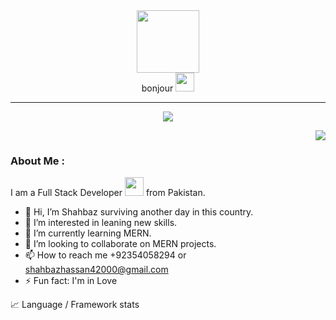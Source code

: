 <center>
<img  src="https://media.giphy.com/media/M9gbBd9nbDrOTu1Mqx/giphy.gif" width="100"/>
<br>
<span>bonjour</span>
<img src="https://media.giphy.com/media/hvRJCLFzcasrR4ia7z/giphy.gif" height="30px" width="30px"/>
</center>

---
<p align="center">
  <a href="https://count.getloli.com/"><img src="https://count.getloli.com/get/@:shahbaz"></a>
</p>
<div align="right">
<img src="https://img.shields.io/github/last-commit/shahbazhassan42000/shahbazhassan42000">

[//]: # (<img src="https://visitor-badge.glitch.me/badge?page_id=shahbazhassan42000">)
</div>

### About Me :

I am a Full Stack Developer <img src="https://media.giphy.com/media/WUlplcMpOCEmTGBtBW/giphy.gif" width="30"> from Pakistan.


- 👋 Hi, I’m Shahbaz surviving another day in this country.
- 👀 I’m interested in leaning new skills.
- 🌱 I’m currently learning MERN.
- 💞️ I’m looking to collaborate on MERN projects.
- 📫 How to reach me +92354058294 or shahbazhassan42000@gmail.com
- ⚡ Fun fact: I'm in Love 

<!---
shahbazhassan42000/shahbazhassan42000 is a ✨ special ✨ repository because its `README.md` (this file) appears on your GitHub profile.
You can click the Preview link to take a look at your changes.
--->




📈  Language / Framework stats


